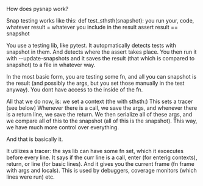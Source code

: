 
How does pysnap work?

Snap testing works like this:
def test_sthsth(snapshot):
    you run your, code, whatever
    result = whatever you include in the result
    assert result == snapshot

You use a testing lib, like pytest. It autopmatically detects tests with snapshot in them.
And detects where the assert takes place.
You then run it with --update-snapshots and it saves the result (that which is compared to snapshot) to a file in whatever way.

In the most basic form, you are testing some fn, and all you can snapshot is the result (and possibly the args, but you set those manually in the test anyway).
You dont have access to the inside of the fn.

All that we do now, is:
we set a context (the with sthsth:)
This sets a tracer (see below)
Whenever there is a call, we save the args, and whenever there is a return line, we save the return.
We then serialize all of these args, and we compare all of this to the snapshot (all of this is the snapshot).
This way, we have much more control over everything.

And that is basically it.

It utilizes a tracer: the sys lib can have some fn set, which it excecutes before every line. It says if the curr line is a call, enter (for enterig contexts), return, or line (for basic lines). And it gives you the current frame (fn frame with args and locals).
This is used by debuggers, coverage monitors (which lines were run) etc.

